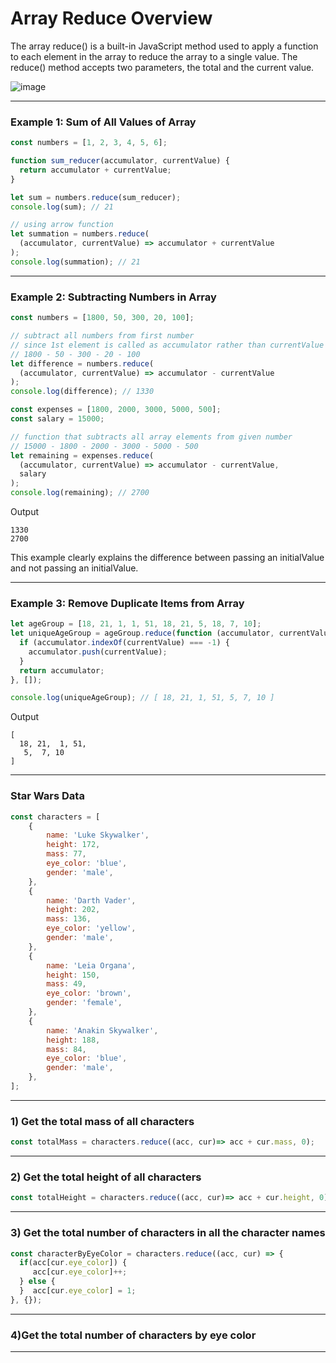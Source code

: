 # Array Reduce Overview
The array reduce() is a built-in JavaScript method used to apply a function to each element in the array to reduce the array to a single value. The reduce() method accepts two parameters, the total and the current value.

![image](https://user-images.githubusercontent.com/25232528/176709910-a173dd25-e905-40e1-bf72-5487b86e95b9.png)

***

### Example 1: Sum of All Values of Array

```js
const numbers = [1, 2, 3, 4, 5, 6];

function sum_reducer(accumulator, currentValue) {
  return accumulator + currentValue;
}

let sum = numbers.reduce(sum_reducer);
console.log(sum); // 21

// using arrow function
let summation = numbers.reduce(
  (accumulator, currentValue) => accumulator + currentValue
);
console.log(summation); // 21
```

***

### Example 2: Subtracting Numbers in Array

```js
const numbers = [1800, 50, 300, 20, 100];

// subtract all numbers from first number
// since 1st element is called as accumulator rather than currentValue
// 1800 - 50 - 300 - 20 - 100
let difference = numbers.reduce(
  (accumulator, currentValue) => accumulator - currentValue
);
console.log(difference); // 1330

const expenses = [1800, 2000, 3000, 5000, 500];
const salary = 15000;

// function that subtracts all array elements from given number
// 15000 - 1800 - 2000 - 3000 - 5000 - 500
let remaining = expenses.reduce(
  (accumulator, currentValue) => accumulator - currentValue,
  salary
);
console.log(remaining); // 2700
```

Output

```
1330
2700
```

This example clearly explains the difference between passing an initialValue and not passing an initialValue.

***

### Example 3: Remove Duplicate Items from Array

```js
let ageGroup = [18, 21, 1, 1, 51, 18, 21, 5, 18, 7, 10];
let uniqueAgeGroup = ageGroup.reduce(function (accumulator, currentValue) {
  if (accumulator.indexOf(currentValue) === -1) {
    accumulator.push(currentValue);
  }
  return accumulator;
}, []);

console.log(uniqueAgeGroup); // [ 18, 21, 1, 51, 5, 7, 10 ]
```


Output

```
[
  18, 21,  1, 51,
   5,  7, 10
]
```

***
### Star Wars Data

```js
const characters = [
    {
        name: 'Luke Skywalker',
        height: 172,
        mass: 77,
        eye_color: 'blue',
        gender: 'male',
    },
    {
        name: 'Darth Vader',
        height: 202,
        mass: 136,
        eye_color: 'yellow',
        gender: 'male',
    },
    {
        name: 'Leia Organa',
        height: 150,
        mass: 49,
        eye_color: 'brown',
        gender: 'female',
    },
    {
        name: 'Anakin Skywalker',
        height: 188,
        mass: 84,
        eye_color: 'blue',
        gender: 'male',
    },
];
```

***


### 1) Get the total mass of all characters

```js
const totalMass = characters.reduce((acc, cur)=> acc + cur.mass, 0);
```

***
### 2) Get the total height of all characters

```js
const totalHeight = characters.reduce((acc, cur)=> acc + cur.height, 0);
```
***
### 3) Get the total number of characters in all the character names

```js
const characterByEyeColor = characters.reduce((acc, cur) => {
  if(acc[cur.eye_color]) {
     acc[cur.eye_color]++;
  } else {
  }  acc[cur.eye_color] = 1;
}, {});

```

***
### 4)Get the total number of characters by eye color
***
